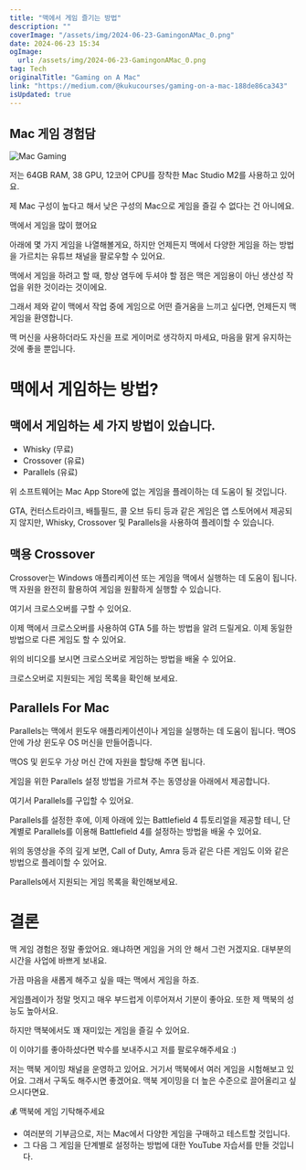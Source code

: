 ```yaml
---
title: "맥에서 게임 즐기는 방법"
description: ""
coverImage: "/assets/img/2024-06-23-GamingonAMac_0.png"
date: 2024-06-23 15:34
ogImage:
  url: /assets/img/2024-06-23-GamingonAMac_0.png
tag: Tech
originalTitle: "Gaming on A Mac"
link: "https://medium.com/@kukucourses/gaming-on-a-mac-188de86ca343"
isUpdated: true
---
```


## Mac 게임 경험담

![Mac Gaming](/assets/img/2024-06-23-GamingonAMac_0.png)

저는 64GB RAM, 38 GPU, 12코어 CPU를 장착한 Mac Studio M2를 사용하고 있어요.

제 Mac 구성이 높다고 해서 낮은 구성의 Mac으로 게임을 즐길 수 없다는 건 아니에요.

<!-- cozy-coder - 수평 -->

<ins class="adsbygoogle"
     style="display:block"
     data-ad-client="ca-pub-4877378276818686"
     data-ad-slot="1107185301"
     data-ad-format="auto"
     data-full-width-responsive="true"></ins>

<script>
     (adsbygoogle = window.adsbygoogle || []).push({});
</script>

맥에서 게임을 많이 했어요

아래에 몇 가지 게임을 나열해볼게요, 하지만 언제든지 맥에서 다양한 게임을 하는 방법을 가르치는 유튜브 채널을 팔로우할 수 있어요.

맥에서 게임을 하려고 할 때, 항상 염두에 두셔야 할 점은 맥은 게임용이 아닌 생산성 작업을 위한 것이라는 것이에요.

그래서 제와 같이 맥에서 작업 중에 게임으로 어떤 즐거움을 느끼고 싶다면, 언제든지 맥 게임을 환영합니다.

<!-- cozy-coder - 수평 -->

<ins class="adsbygoogle"
     style="display:block"
     data-ad-client="ca-pub-4877378276818686"
     data-ad-slot="1107185301"
     data-ad-format="auto"
     data-full-width-responsive="true"></ins>

<script>
     (adsbygoogle = window.adsbygoogle || []).push({});
</script>

맥 머신을 사용하더라도 자신을 프로 게이머로 생각하지 마세요, 마음을 맑게 유지하는 것에 좋을 뿐입니다.

# 맥에서 게임하는 방법?

## 맥에서 게임하는 세 가지 방법이 있습니다.

- Whisky (무료)
- Crossover (유료)
- Parallels (유료)

<!-- cozy-coder - 수평 -->

<ins class="adsbygoogle"
     style="display:block"
     data-ad-client="ca-pub-4877378276818686"
     data-ad-slot="1107185301"
     data-ad-format="auto"
     data-full-width-responsive="true"></ins>

<script>
     (adsbygoogle = window.adsbygoogle || []).push({});
</script>

위 소프트웨어는 Mac App Store에 없는 게임을 플레이하는 데 도움이 될 것입니다.

GTA, 컨터스트라이크, 배틀필드, 콜 오브 듀티 등과 같은 게임은 앱 스토어에서 제공되지 않지만, Whisky, Crossover 및 Parallels을 사용하여 플레이할 수 있습니다.

## 맥용 Crossover

Crossover는 Windows 애플리케이션 또는 게임을 맥에서 실행하는 데 도움이 됩니다. 맥 자원을 완전히 활용하여 게임을 원활하게 실행할 수 있습니다.

<!-- cozy-coder - 수평 -->

<ins class="adsbygoogle"
     style="display:block"
     data-ad-client="ca-pub-4877378276818686"
     data-ad-slot="1107185301"
     data-ad-format="auto"
     data-full-width-responsive="true"></ins>

<script>
     (adsbygoogle = window.adsbygoogle || []).push({});
</script>

여기서 크로스오버를 구할 수 있어요.

이제 맥에서 크로스오버를 사용하여 GTA 5를 하는 방법을 알려 드릴게요. 이제 동일한 방법으로 다른 게임도 할 수 있어요.

위의 비디오를 보시면 크로스오버로 게임하는 방법을 배울 수 있어요.

크로스오버로 지원되는 게임 목록을 확인해 보세요.

<!-- cozy-coder - 수평 -->

<ins class="adsbygoogle"
     style="display:block"
     data-ad-client="ca-pub-4877378276818686"
     data-ad-slot="1107185301"
     data-ad-format="auto"
     data-full-width-responsive="true"></ins>

<script>
     (adsbygoogle = window.adsbygoogle || []).push({});
</script>

## Parallels For Mac

Parallels는 맥에서 윈도우 애플리케이션이나 게임을 실행하는 데 도움이 됩니다. 맥OS 안에 가상 윈도우 OS 머신을 만들어줍니다.

맥OS 및 윈도우 가상 머신 간에 자원을 할당해 주면 됩니다.

게임을 위한 Parallels 설정 방법을 가르쳐 주는 동영상을 아래에서 제공합니다.

<!-- cozy-coder - 수평 -->

<ins class="adsbygoogle"
     style="display:block"
     data-ad-client="ca-pub-4877378276818686"
     data-ad-slot="1107185301"
     data-ad-format="auto"
     data-full-width-responsive="true"></ins>

<script>
     (adsbygoogle = window.adsbygoogle || []).push({});
</script>

여기서 Parallels를 구입할 수 있어요.

Parallels를 설정한 후에, 이제 아래에 있는 Battlefield 4 튜토리얼을 제공할 테니, 단계별로 Parallels를 이용해 Battlefield 4를 설정하는 방법을 배울 수 있어요.

위의 동영상을 주의 깊게 보면, Call of Duty, Amra 등과 같은 다른 게임도 이와 같은 방법으로 플레이할 수 있어요.

Parallels에서 지원되는 게임 목록을 확인해보세요.

<!-- cozy-coder - 수평 -->

<ins class="adsbygoogle"
     style="display:block"
     data-ad-client="ca-pub-4877378276818686"
     data-ad-slot="1107185301"
     data-ad-format="auto"
     data-full-width-responsive="true"></ins>

<script>
     (adsbygoogle = window.adsbygoogle || []).push({});
</script>

# 결론

맥 게임 경험은 정말 좋았어요. 왜냐하면 게임을 거의 안 해서 그런 거겠지요. 대부분의 시간을 사업에 바쁘게 보내요.

가끔 마음을 새롭게 해주고 싶을 때는 맥에서 게임을 하죠.

게임플레이가 정말 멋지고 매우 부드럽게 이루어져서 기분이 좋아요. 또한 제 맥북의 성능도 높아서요.

<!-- cozy-coder - 수평 -->

<ins class="adsbygoogle"
     style="display:block"
     data-ad-client="ca-pub-4877378276818686"
     data-ad-slot="1107185301"
     data-ad-format="auto"
     data-full-width-responsive="true"></ins>

<script>
     (adsbygoogle = window.adsbygoogle || []).push({});
</script>

하지만 맥북에서도 꽤 재미있는 게임을 즐길 수 있어요.

이 이야기를 좋아하셨다면 박수를 보내주시고 저를 팔로우해주세요 :)

저는 맥북 게이밍 채널을 운영하고 있어요. 거기서 맥북에서 여러 게임을 시험해보고 있어요. 그래서 구독도 해주시면 좋겠어요. 맥북 게이밍을 더 높은 수준으로 끌어올리고 싶으시다면요.

💰 맥북에 게임 기탁해주세요

<!-- cozy-coder - 수평 -->

<ins class="adsbygoogle"
     style="display:block"
     data-ad-client="ca-pub-4877378276818686"
     data-ad-slot="1107185301"
     data-ad-format="auto"
     data-full-width-responsive="true"></ins>

<script>
     (adsbygoogle = window.adsbygoogle || []).push({});
</script>

- 여러분의 기부금으로, 저는 Mac에서 다양한 게임을 구매하고 테스트할 것입니다.
- 그 다음 그 게임을 단계별로 설정하는 방법에 대한 YouTube 자습서를 만들 것입니다.
